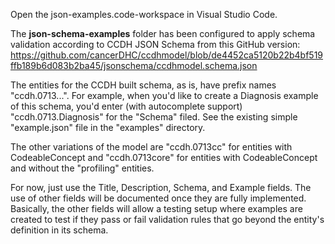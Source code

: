 Open the json-examples.code-workspace in Visual Studio Code.

The **json-schema-examples** folder has been configured to apply schema validation according to CCDH JSON Schema from this GitHub version: https://github.com/cancerDHC/ccdhmodel/blob/de4452ca5120b22b4bf519ffb189b6d083b2ba45/jsonschema/ccdhmodel.schema.json

The entities for the CCDH built schema, as is, have prefix names "ccdh.0713...". For example, when you'd like to create a Diagnosis example of this schema, you'd enter (with autocomplete support) "ccdh.0713.Diagnosis" for the "Schema" filed. See the existing simple "example.json" file in the "examples" directory.

The other variations of the model are "ccdh.0713cc" for entities with CodeableConcept and "ccdh.0713core" for entities with CodeableConcept and without the "profiling" entities.

For now, just use the Title, Description, Schema, and Example fields. The use of other fields will be documented once they are fully implemented. Basically, the other fields will allow a testing setup where examples are created to test if they pass or fail validation rules that go beyond the entity's definition in its schema.
